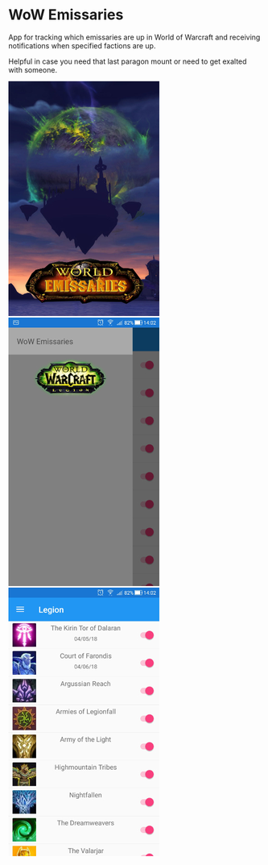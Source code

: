# WoW Emissaries

App for tracking which emissaries are up in World of Warcraft and receiving notifications when specified factions are up.

Helpful in case you need that last paragon mount or need to get exalted with someone.

![Splash Screen](preview0.jpg?raw=true "Splash Screen") ![Preview Menu](preview1.jpg?raw=true "Preview Menu") ![Preview Factions](preview2.jpg?raw=true "Preview Factions")
